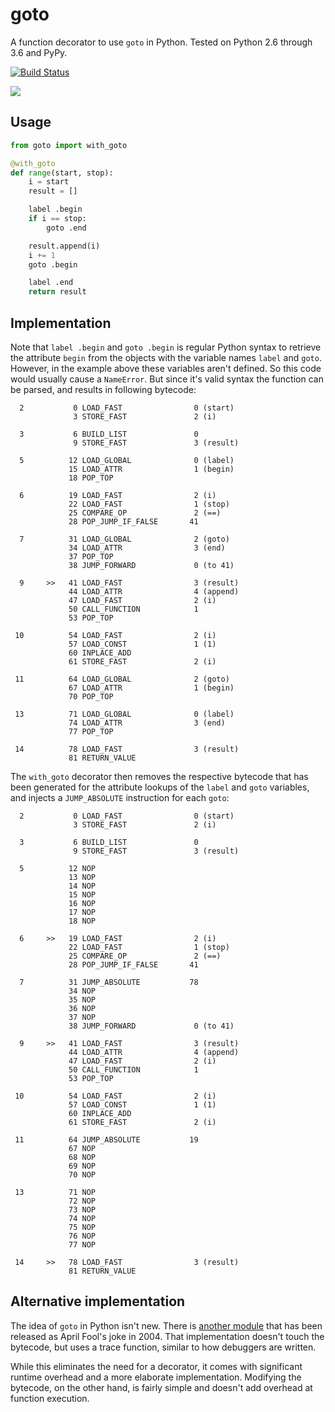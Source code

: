 # goto

A function decorator to use `goto` in Python.
Tested on Python 2.6 through 3.6 and PyPy.

[![Build Status](https://travis-ci.org/snoack/python-goto.svg?branch=master)](https://travis-ci.org/snoack/python-goto)

[![](https://imgs.xkcd.com/comics/goto.png)](https://xkcd.com/292/)

## Usage

```python
from goto import with_goto

@with_goto
def range(start, stop):
	i = start
	result = []

	label .begin
	if i == stop:
		goto .end

	result.append(i)
	i += 1
	goto .begin

	label .end
	return result
```

## Implementation

Note that `label .begin` and `goto .begin` is regular Python syntax to retrieve
the attribute `begin` from the objects with the variable names `label` and
`goto`. However, in the example above these variables aren't defined.
So this code would usually cause a `NameError`. But since it's valid
syntax the function can be parsed, and results in following bytecode:


```
  2           0 LOAD_FAST                0 (start)
              3 STORE_FAST               2 (i)

  3           6 BUILD_LIST               0
              9 STORE_FAST               3 (result)

  5          12 LOAD_GLOBAL              0 (label)
             15 LOAD_ATTR                1 (begin)
             18 POP_TOP

  6          19 LOAD_FAST                2 (i)
             22 LOAD_FAST                1 (stop)
             25 COMPARE_OP               2 (==)
             28 POP_JUMP_IF_FALSE       41

  7          31 LOAD_GLOBAL              2 (goto)
             34 LOAD_ATTR                3 (end)
             37 POP_TOP
             38 JUMP_FORWARD             0 (to 41)

  9     >>   41 LOAD_FAST                3 (result)
             44 LOAD_ATTR                4 (append)
             47 LOAD_FAST                2 (i)
             50 CALL_FUNCTION            1
             53 POP_TOP

 10          54 LOAD_FAST                2 (i)
             57 LOAD_CONST               1 (1)
             60 INPLACE_ADD
             61 STORE_FAST               2 (i)

 11          64 LOAD_GLOBAL              2 (goto)
             67 LOAD_ATTR                1 (begin)
             70 POP_TOP

 13          71 LOAD_GLOBAL              0 (label)
             74 LOAD_ATTR                3 (end)
             77 POP_TOP

 14          78 LOAD_FAST                3 (result)
             81 RETURN_VALUE
```

The `with_goto` decorator then removes the respective bytecode that has been
generated for the attribute lookups of the `label` and `goto` variables, and
injects a `JUMP_ABSOLUTE` instruction for each `goto`:

```
  2           0 LOAD_FAST                0 (start)
              3 STORE_FAST               2 (i)

  3           6 BUILD_LIST               0
              9 STORE_FAST               3 (result)

  5          12 NOP
             13 NOP
             14 NOP
             15 NOP
             16 NOP
             17 NOP
             18 NOP

  6     >>   19 LOAD_FAST                2 (i)
             22 LOAD_FAST                1 (stop)
             25 COMPARE_OP               2 (==)
             28 POP_JUMP_IF_FALSE       41

  7          31 JUMP_ABSOLUTE           78
             34 NOP
             35 NOP
             36 NOP
             37 NOP
             38 JUMP_FORWARD             0 (to 41)

  9     >>   41 LOAD_FAST                3 (result)
             44 LOAD_ATTR                4 (append)
             47 LOAD_FAST                2 (i)
             50 CALL_FUNCTION            1
             53 POP_TOP

 10          54 LOAD_FAST                2 (i)
             57 LOAD_CONST               1 (1)
             60 INPLACE_ADD
             61 STORE_FAST               2 (i)

 11          64 JUMP_ABSOLUTE           19
             67 NOP
             68 NOP
             69 NOP
             70 NOP

 13          71 NOP
             72 NOP
             73 NOP
             74 NOP
             75 NOP
             76 NOP
             77 NOP

 14     >>   78 LOAD_FAST                3 (result)
             81 RETURN_VALUE
```

## Alternative implementation

The idea of `goto` in Python isn't new.
There is [another module](http://entrian.com/goto/) that has been released
as April Fool's joke in 2004. That implementation doesn't touch the bytecode,
but uses a trace function, similar to how debuggers are written.

While this eliminates the need for a decorator, it comes with significant
runtime overhead and a more elaborate implementation. Modifying the bytecode,
on the other hand, is fairly simple and doesn't add overhead at function
execution.

